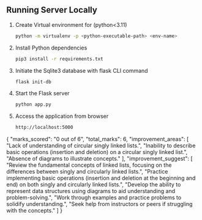 ## Running Server Locally


1. Create Virtual environment for (python<3.11)
    ```sh
    python -m virtualenv -p <python-executable-path> <env-name>
    ```
2. Install Python dependencies
    ```sh
    pip3 install -r requirements.txt
    ```
3. Initiate the Sqlite3 database with flask CLI command
    ```sh
    flask init-db
4. Start the Flask server
    ```sh
    python app.py
    ```
5. Access the application from browser
    ```sh
    http://localhost:5000
    ```





{
  "marks_scored": "0 out of 6",
  "total_marks": 6,
  "improvement_areas": [
    "Lack of understanding of circular singly linked lists.",
    "Inability to describe basic operations (insertion and deletion) on a circular singly linked list.",
    "Absence of diagrams to illustrate concepts."
  ],
  "improvement_suggest": [
    "Review the fundamental concepts of linked lists, focusing on the differences between singly and circularly linked lists.",
    "Practice implementing basic operations (insertion and deletion at the beginning and end) on both singly and circularly linked lists.",
    "Develop the ability to represent data structures using diagrams to aid understanding and problem-solving.",
    "Work through examples and practice problems to solidify understanding.",
    "Seek help from instructors or peers if struggling with the concepts."
  ]
}
